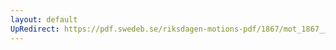 ```yaml
---
layout: default
UpRedirect: https://pdf.swedeb.se/riksdagen-motions-pdf/1867/mot_1867__fk__00047/mot_1867__fk__00047_002.pdf
---
```

